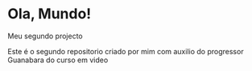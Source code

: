 # Ola, Mundo!
 Meu segundo projecto

 Este é o segundo repositorio criado por mim com auxilio do progressor Guanabara do curso em video
